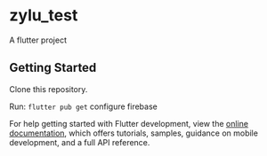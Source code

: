 # zylu_test

A flutter project

## Getting Started

Clone this repository.

Run: ```flutter pub get```
configure firebase


For help getting started with Flutter development, view the
[online documentation](https://docs.flutter.dev/), which offers tutorials,
samples, guidance on mobile development, and a full API reference.
